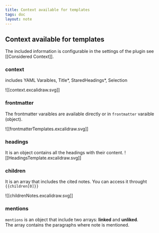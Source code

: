 ```yaml
---
title: Context available for templates
tags: doc
layout: note 
---
```


## Context available for templates 

The included information is configurable in the settings of the plugin see [[Considered Context]].

### context 
includes YAML Varaibles, Title*, StaredHeadings*, Selection

![[context.excalidraw.svg]]
### frontmatter
The frontmatter varaibles are available directly or in `frontmatter`  varaible (object). 

![[frontmatterTemplates.excalidraw.svg]]
### headings
It is an object contains all the headings with their content.
![[HeadingsTemplate.excalidraw.svg]]

### children
It is an array that includes the cited notes. You can access it throught `{{children[0]}}` 

![[childrenNotes.excalidraw.svg]]

### mentions
`mentions` is an object that include two arrays: **linked** and **unliked**.  
The array contains the paragraphs where note is mentioned. 

